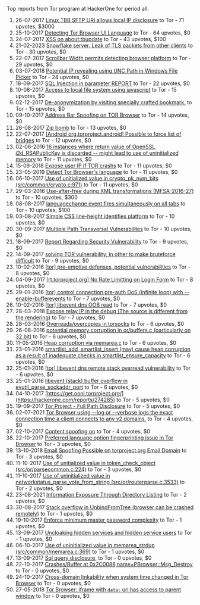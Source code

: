 Top reports from Tor program at HackerOne for period all:

1. 26-07-2017 [Linux TBB SFTP URI allows local IP disclosure](https://hackerone.com/reports/253429) to Tor - 71 upvotes, $3000
2. 25-10-2017 [Detecting Tor Browser UI Language](https://hackerone.com/reports/282748) to Tor - 64 upvotes, $0
3. 24-07-2017 [XSS on about:tbupdate](https://hackerone.com/reports/253076) to Tor - 43 upvotes, $100
4. 21-02-2023 [Snowflake server: Leak of TLS packets from other clients](https://hackerone.com/reports/1880610) to Tor - 30 upvotes, $0
5. 22-07-2017 [Scrollbar Width permits detecting browser platform](https://hackerone.com/reports/252580) to Tor - 29 upvotes, $0
6. 03-07-2018 [Potential IP revealing using UNC Path in Windows File Picker](https://hackerone.com/reports/376004) to Tor - 24 upvotes, $0
7. 18-09-2017 [SQL Injection in parameter REPORT](https://hackerone.com/reports/269347) to Tor - 22 upvotes, $0
8. 10-08-2017 [Access to local file system using javascript](https://hackerone.com/reports/258630) to Tor - 15 upvotes, $0
9. 02-12-2017 [De-anonymization by visiting specially crafted bookmark.](https://hackerone.com/reports/294364) to Tor - 15 upvotes, $0
10. 09-10-2017 [Address Bar Spoofing on TOR Browser](https://hackerone.com/reports/275960) to Tor - 14 upvotes, $0
11. 26-08-2017 [Zip bomb](https://hackerone.com/reports/263663) to Tor - 13 upvotes, $0
12. 22-07-2017 [[Android org.torproject.android] Possible to force list of bridges](https://hackerone.com/reports/252626) to Tor - 12 upvotes, $0
13. 02-06-2016 [16 instances where return value of OpenSSL i2d_RSAPublicKey is discarded -- might lead to use of uninitialized memory](https://hackerone.com/reports/142773) to Tor - 11 upvotes, $0
14. 15-09-2018 [Expose user IP if TOR crashs](https://hackerone.com/reports/410087) to Tor - 11 upvotes, $0
15. 23-05-2019 [Detect Tor Browser's language](https://hackerone.com/reports/588239) to Tor - 11 upvotes, $0
16. 06-10-2017 [Use of unitialized value in crypto_pk_num_bits (src/common/crypto.c:971)](https://hackerone.com/reports/274998) to Tor - 11 upvotes, $0
17. 29-03-2016 [Use-after-free during XML transformations (MFSA-2016-27)](https://hackerone.com/reports/126797) to Tor - 10 upvotes, $300
18. 08-08-2017 [languagechange event fires simultaneously on all tabs](https://hackerone.com/reports/257942) to Tor - 10 upvotes, $100
19. 03-08-2017 [Simple CSS line-height identifies platform](https://hackerone.com/reports/256647) to Tor - 10 upvotes, $0
20. 30-09-2017 [Multiple Path Transversal Vulnerabilites](https://hackerone.com/reports/273377) to Tor - 10 upvotes, $0
21. 18-09-2017 [Report Regarding Security Vulnerability](https://hackerone.com/reports/269243) to Tor - 9 upvotes, $0
22. 14-09-2017 [solving TOR vulnerability, in other to make bruteforce difficult](https://hackerone.com/reports/268320) to Tor - 9 upvotes, $0
23. 10-02-2016 [[tor] pre-emptive defenses, potential vulnerabilities](https://hackerone.com/reports/115686) to Tor - 8 upvotes, $0
24. 04-09-2017 [[rt.torproject.org] No Rate Limitting on Login Form](https://hackerone.com/reports/265706) to Tor - 8 upvotes, $0
25. 29-01-2016 [[tor] control connection pre-auth DoS (infinite loop) with --enable-bufferevents](https://hackerone.com/reports/113424) to Tor - 7 upvotes, $0
26. 10-02-2016 [[tor] libevent dns OOB read](https://hackerone.com/reports/115702) to Tor - 7 upvotes, $0
27. 28-03-2018 [Expose relay IP in the debug (The source is different from the rendering)](https://hackerone.com/reports/330721) to Tor - 7 upvotes, $0
28. 28-03-2016 [Overreads/overcopies in torsocks](https://hackerone.com/reports/126598) to Tor - 6 upvotes, $0
29. 26-08-2016 [potential memory corruption in or/buffers.c (particularly on 32 bit)](https://hackerone.com/reports/163459) to Tor - 6 upvotes, $0
30. 11-05-2016 [Heap corruption via memarea.c](https://hackerone.com/reports/138025) to Tor - 6 upvotes, $0
31. 23-01-2016 [smartlist_add, smartlist_insert (may) cause heap corruption as a result of inadequate checks in smartlist_ensure_capacity](https://hackerone.com/reports/112386) to Tor - 6 upvotes, $0
32. 25-01-2016 [[tor] libevent dns remote stack overread vulnerability](https://hackerone.com/reports/112632) to Tor - 6 upvotes, $0
33. 25-01-2016 [libevent (stack) buffer overflow in evutil_parse_sockaddr_port](https://hackerone.com/reports/112784) to Tor - 6 upvotes, $0
34. 04-10-2017 [https://get.ooni.torproject.org/](https://hackerone.com/reports/274285) to Tor - 5 upvotes, $0
35. 19-09-2017 [Tor Project - Full Path Disclosure](https://hackerone.com/reports/269426) to Tor - 5 upvotes, $0
36. 02-07-2021 [Tor Browser using --log or --verbose logs the exact connection time a client connects to any v2 domains.](https://hackerone.com/reports/1250273) to Tor - 4 upvotes, $0
37. 02-10-2017 [Content spoofing on](https://hackerone.com/reports/273819) to Tor - 4 upvotes, $0
38. 22-10-2017 [Preferred language option fingerprinting issue in Tor Browser](https://hackerone.com/reports/281597) to Tor - 3 upvotes, $0
39. 13-10-2018 [Email Spoofing Possible on torproject.org Email Domain](https://hackerone.com/reports/423336) to Tor - 3 upvotes, $0
40. 11-10-2017 [Use of unitialized value in token_check_object (src/or/parsecommon.c:224)](https://hackerone.com/reports/276255) to Tor - 3 upvotes, $0
41. 11-10-2017 [Use of uninitialized value in networkstatus_parse_vote_from_string (src/or/routerparse.c:3533)](https://hackerone.com/reports/276253) to Tor - 2 upvotes, $0
42. 23-08-2021 [Information Exposure Through Directory Listing](https://hackerone.com/reports/1316412) to Tor - 2 upvotes, $0
43. 30-08-2017 [Stack overflow in UnbindFromTree (browser can be crashed remotely)](https://hackerone.com/reports/264481) to Tor - 1 upvotes, $0
44. 19-10-2017 [Enforce minimum master password complexity](https://hackerone.com/reports/280282) to Tor - 1 upvotes, $0
45. 13-09-2017 [Uncloaking hidden services and hidden service users](https://hackerone.com/reports/268113) to Tor - 1 upvotes, $0
46. 06-10-2017 [Use of uninitialized value in memarea_strdup (src/common/memarea.c:369)](https://hackerone.com/reports/274997) to Tor - 1 upvotes, $0
47. 13-09-2017 [Sql query disclosure,](https://hackerone.com/reports/267922) to Tor - 0 upvotes, $0
48. 22-10-2017 [Crashes/Buffer at 0x2C0086,name=PBrowser::Msg_Destroy ](https://hackerone.com/reports/281682) to Tor - 0 upvotes, $0
49. 24-10-2017 [Cross-domain linkability when system time changed in Tor Browser](https://hackerone.com/reports/282339) to Tor - 0 upvotes, $0
50. 27-05-2018 [Tor Browser: iframe with `data:` uri  has access to parent window](https://hackerone.com/reports/358005) to Tor - 0 upvotes, $0
